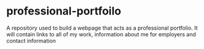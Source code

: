 # professional-portfoilo
A repository used to build a webpage that acts as a professional portfolio.  It will contain links to all of my work, information about me for employers and contact information
